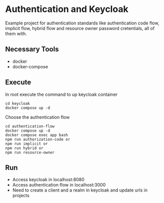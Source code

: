 # Authentication and Keycloak

Example project for authentication standards like authentication code flow, implicit flow, hybrid flow and resource owner password cretentials, all of them with.

## Necessary Tools
* docker
* docker-compose

## Execute

In root execute the command to up keycloak container

```shell
cd keycloak
docker compose up -d
```
Choose the authentication flow
```shell
cd authentication-flow
docker compose up -d
docker compose exec app bash
npm run authorization-code or
npm run implicit or
npm run hybrid or
npm run resource-owner

```
## Run

- Access keycloak in localhost:8080
- Access authentication flow in localhost:3000
- Need to create a client and a realm in keycloak and update urls in projects